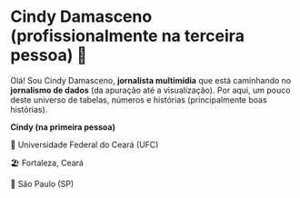 # Cindy Damasceno (profissionalmente na terceira pessoa) 👋

Olá! Sou Cindy Damasceno, **jornalista multimídia** que está caminhando no **jornalismo de dados** (da apuração até a visualização). Por aqui, um pouco deste universo de tabelas, números e histórias (principalmente boas histórias). 

**Cindy (na primeira pessoa)**

  :school: Universidade Federal do Ceará (UFC)

  🏖️ Fortaleza, Ceará

  📍 São Paulo (SP)
